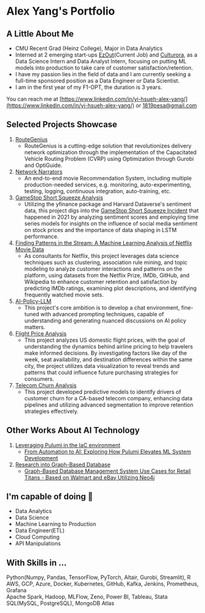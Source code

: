 # Alex Yang's Portfolio

## A Little About Me
- CMU Recent Grad (Heinz College), Major in Data Analytics <br>
- Interned at 2 emerging start-ups [EzOut](https://ezout.store/)(Current Job) and [Culturora](https://www.culturora.com/), as a Data Science Intern and Data Analyst Intern, focusing on putting ML models into production to take care of customer satisfaction/retention.<br>
- I have my passion lies in the field of data and I am currently seeking a full-time sponsored position as a Data Engineer or Data Scientist.<br>
- I am in the first year of my F1-OPT, the duration is 3 years.

You can reach me at [https://www.linkedin.com/in/yi-hsueh-alex-yang/](https://www.linkedin.com/in/yi-hsueh-alex-yang/) or 1819pesa@gmail.com

## Selected Projects Showcase

1. [RouteGenius](https://github.com/Yi-Hsueh-Yang/RouteGenius.git)
   * RouteGenius is a cutting-edge solution that revolutionizes delivery network optimization through the implementation of the Capacitated Vehicle Routing Problem (CVRP) using Optimization through Gurobi and OptiGuide.
2. [Network Narrators](https://github.com/cmu-seai/group-project-s24-network-narrators.git)
   * An end-to-end movie Recommendation System, including multiple production-needed services, e.g. monitoring, auto-experimenting, testing, logging, continuous integration, auto-training, etc.
3. [GameStop Short Squeeze Analysis](https://github.com/Yi-Hsueh-Yang/Flight-Price-Analysis.git)
   * Utilizing the yfinance package and Harvard Dataverse's sentiment data, this project digs into the [GameStop Short Squeeze Incident](https://en.wikipedia.org/wiki/GameStop_short_squeeze) that happened in 2021 by analyzing sentiment scores and employing time series models for insights on the influence of social media sentiment on stock prices and the importance of data shaping in LSTM performance.
4. [Finding Patterns in the Stream: A Machine Learning Analysis of Netflix Movie Data](https://github.com/Yi-Hsueh-Yang/NetlixMovieAnalysis.git)
   * As consultants for Netflix, this project leverages data science techniques such as clustering, association rule mining, and topic modeling to analyze customer interactions and patterns on the platform, using datasets from the Netflix Prize, IMDb, GitHub, and Wikipedia to enhance customer retention and satisfaction by predicting IMDb ratings, examining plot descriptions, and identifying frequently watched movie sets.
5. [AI-Policy-LLM](https://github.com/Yi-HsuehYang/94812_Personal_assignment1.git)
   * This project's core ambition is to develop a chat environment, fine-tuned with advanced prompting techniques, capable of understanding and generating nuanced discussions on AI policy matters.
6. [Flight Price Analysis](https://telecom-churn-prediction.streamlit.app/)
   * This project analyzes US domestic flight prices, with the goal of understanding the dynamics behind airline pricing to help travelers make informed decisions. By investigating factors like day of the week, seat availability, and destination differences within the same city, the project utilizes data visualization to reveal trends and patterns that could influence future purchasing strategies for consumers.
7. [Telecom Churn Analysis](https://drive.google.com/drive/folders/19v5unicInrMjSnXscE7TRm1tFZFllfCk?usp=sharing)
   * This project developed predictive models to identify drivers of customer churn for a CA-based telecom company, enhancing data pipelines and utilizing advanced segmentation to improve retention strategies effectively.
   
## Other Works About AI Technology

1. [Leveraging Pulumi in the IaC environment](https://github.com/Yi-Hsueh-Yang/Pulumi_tryouts.git)  
   * [From Automation to AI: Exploring How Pulumi Elevates ML System Development](https://medium.com/@alex0990370/from-automation-to-ai-exploring-how-pulumi-elevates-ml-system-development-3d37444906aa)
2. [Research into Graph-Based Database](https://github.com/Yi-Hsueh-Yang/Graph-Based-DBMS-research.git)
   * [Graph-Based Database Management System Use Cases for Retail Titans - Based on Walmart and eBay Utilizing Neo4j](https://github.com/Yi-Hsueh-Yang/Graph-Based-DBMS-research/blob/3b939bc9fe74a40439e3ccbde8424e8f1dcbf37e/Graph_based_DBMS_research.pdf)  


## I'm capable of doing  🔧
  * Data Analytics
  * Data Science
  * Machine Learning to Production
  * Data Engineer(ETL)
  * Cloud Computing
  * API Manipulations

## With Skills in ...
Python(Numpy, Pandas, TensorFlow, PyTorch, Altair, Gurobi, Streamlit), R <br>
AWS, GCP, Azure, Docker, Kubernetes, GitHub, Kafka, Jenkins, Prometheus, Grafana <br>
Apache Spark, Hadoop, MLFlow, Zeno, Power BI, Tableau, Stata <br>
SQL(MySQL, PostgreSQL), MongoDB Atlas
